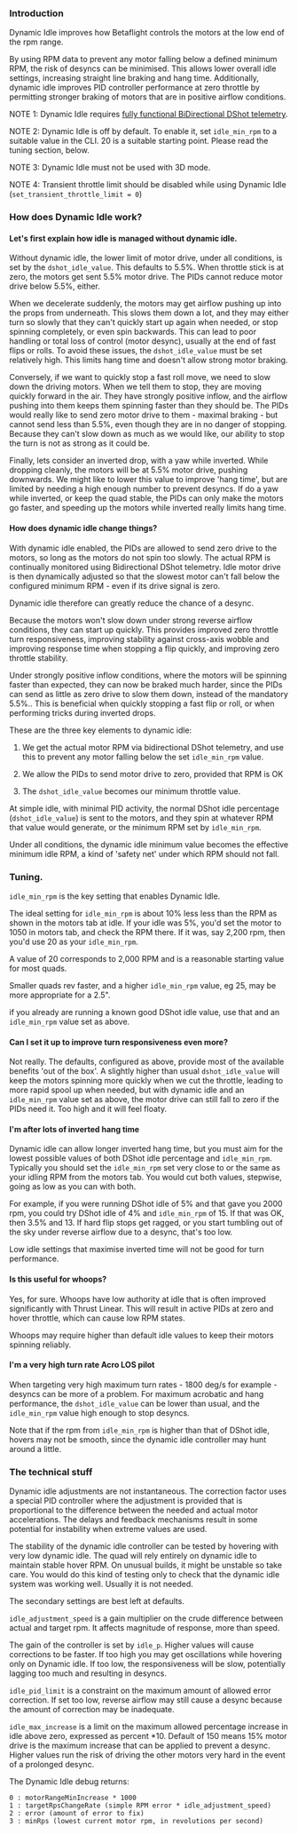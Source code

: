 ### Introduction

Dynamic Idle improves how Betaflight controls the motors at the low end of the rpm range.

By using RPM data to prevent any motor falling below a defined minimum RPM, the risk of desyncs can be minimised.  This allows lower overall idle settings, increasing straight line braking and hang time.  Additionally, dynamic idle improves PID controller performance at zero throttle by permitting stronger braking of motors that are in positive airflow conditions.  

NOTE 1:  Dynamic Idle requires [fully functional BiDirectional DShot telemetry](https://github.com/betaflight/betaflight/wiki/Bidirectional-DSHOT-and-RPM-Filter).  

NOTE 2: Dynamic Idle is off by default.  To enable it, set `idle_min_rpm` to a suitable value in the CLI.  20 is a suitable starting point.  Please read the tuning section, below.

NOTE 3: Dynamic Idle must not be used with 3D mode.

NOTE 4: Transient throttle limit should be disabled while using Dynamic Idle (`set_transient_throttle_limit = 0`)


### How does Dynamic Idle work?

#### Let's first explain how idle is managed without dynamic idle.  

Without dynamic idle, the lower limit of motor drive, under all conditions, is set by the `dshot_idle_value`. This defaults to 5.5%.   When throttle stick is at zero, the motors get sent 5.5% motor drive.  The PIDs cannot reduce motor drive below 5.5%, either. 

When we decelerate suddenly, the motors may get airflow pushing up into the props from underneath.  This slows them down a lot, and they may either turn so slowly that they can't quickly start up again when needed, or stop spinning completely, or even spin backwards.  This can lead to poor handling or total loss of control (motor desync), usually at the end of fast flips or rolls.  To avoid these issues, the `dshot_idle_value` must be set relatively high.  This limits hang time and doesn't allow strong motor braking.

Conversely, if we want to quickly stop a fast roll move, we need to slow down the driving motors.  When we tell them to stop, they are moving quickly forward in the air.  They  have strongly positive inflow, and the airflow pushing into them keeps them spinning faster than they should be.  The PIDs would really like to send zero motor drive to them - maximal braking - but cannot send less than 5.5%, even though they are in no danger of stopping.  Because they can't slow down as much as we would like, our ability to stop the turn is not as strong as it could be.

Finally, lets consider an inverted drop, with a yaw while inverted.  While dropping cleanly, the motors will be at 5.5% motor drive, pushing downwards.  We might like to lower this value to improve 'hang time', but are limited by needing a high enough number to prevent desyncs.  If do a yaw while inverted, or keep the quad stable, the PIDs can only make the motors go faster, and speeding up the motors while inverted really limits hang time.

#### How does dynamic idle change things?

With dynamic idle enabled, the PIDs are allowed to send zero drive to the motors, so long as the motors do not spin too slowly.  The actual RPM is continually monitored using Bidirectional DShot telemetry.  Idle motor drive is then dynamically adjusted so that the slowest motor can't fall below the configured minimum RPM - even if its drive signal is zero.

Dynamic idle therefore can greatly reduce the chance of a desync.

Because the motors won't slow down under strong reverse airflow conditions, they can start up quickly.  This provides improved zero throttle turn responsiveness, improving stability against cross-axis wobble and improving response time when stopping a flip quickly, and improving zero throttle stability.

Under strongly positive inflow conditions, where the motors will be spinning faster than expected, they can now be braked much harder, since the PIDs can send as little as zero drive to slow them down, instead of the mandatory 5.5%..  This is beneficial when quickly stopping a fast flip or roll, or when performing tricks during inverted drops.  

These are the three key elements to dynamic idle:

1.  We get the actual motor RPM via bidirectional DShot telemetry, and use this to prevent any motor falling below the set `idle_min_rpm` value.  

2.  We allow the PIDs to send motor drive to zero, provided that RPM is OK

3.  The `dshot_idle_value` becomes our minimum throttle value.

At simple idle, with minimal PID activity, the normal DShot idle percentage (`dshot_idle_value`) is sent to the motors, and they spin at whatever RPM that value would generate, or the minimum RPM set by `idle_min_rpm`.  

Under all conditions, the dynamic idle minimum value becomes the effective minimum idle RPM, a kind of 'safety net' under which RPM should not fall.  

### Tuning.

`idle_min_rpm` is the key setting that enables Dynamic Idle.

The ideal setting for `idle_min_rpm` is about 10% less less than the RPM as shown in the motors tab at idle.  If your idle was 5%, you'd set the motor to 1050 in motors tab, and check the RPM there.  If it was, say 2,200 rpm, then you'd use 20 as your `idle_min_rpm`.

A value of 20 corresponds to 2,000 RPM and is a reasonable starting value for most quads.

Smaller quads rev faster, and a higher `idle_min_rpm` value, eg 25, may be more appropriate for a 2.5".

if you already are running a known good DShot idle value, use that and an `idle_min_rpm` value set as above.

#### Can I set it up to improve turn responsiveness even more?

Not really.  The defaults, configured as above, provide most of the available benefits 'out of the box'.  A slightly higher than usual `dshot_idle_value` will keep the motors spinning more quickly when we cut the throttle, leading to more rapid spool up when needed, but with dynamic idle and an `idle_min_rpm` value set as above, the motor drive can still fall to zero if the PIDs need it.  Too high and it will feel floaty.

#### I'm after lots of inverted hang time

Dynamic idle can allow longer inverted hang time, but you must aim for the lowest possible values of both DShot idle percentage and `idle_min_rpm`.  Typically you should set the `idle_min_rpm` set very close to or the same as your idling RPM from the motors tab.  You would cut both values, stepwise, going as low as you can with both.

For example, if you were running DShot idle of 5% and that gave you 2000 rpm, you could try DShot idle of 4% and `idle_min_rpm` of 15.  If that was OK, then 3.5% and 13.  If hard flip stops get ragged, or you start tumbling out of the sky under reverse airflow due to a desync, that's too low.

Low idle settings that maximise inverted time will not be good for turn performance.


#### Is this useful for whoops?

Yes, for sure.  Whoops have low authority at idle that is often improved significantly with Thrust Linear.  This will result in active PIDs at zero and hover throttle, which can cause low RPM states. 

Whoops may require higher than default idle values to keep their motors spinning reliably.


#### I'm a very high turn rate Acro LOS pilot

When targeting very high maximum turn rates - 1800 deg/s for example - desyncs can be more of a problem.  For maximum acrobatic and hang performance, the `dshot_idle_value` can be lower than usual, and the `idle_min_rpm` value high enough to stop desyncs.  

Note that if the rpm from `idle_min_rpm` is higher than that of DShot idle, hovers may not be smooth, since the dynamic idle controller may hunt around a little.


### The technical stuff

Dynamic idle adjustments are not instantaneous.  The correction factor uses a special PID controller where the adjustment is provided that is proportional to the difference between the needed and actual motor accelerations.  The delays and feedback mechanisms result in some potential for instability when extreme values are used.  

The stability of the dynamic idle controller can be tested by hovering with very low dynamic idle.  The quad will rely entirely on dynamic idle to maintain stable hover RPM.  On unusual builds, it might be unstable so take care.  You would do this kind of testing only to check that the dynamic idle system was working well.  Usually it is not needed.

The secondary settings are best left at defaults.

`idle_adjustment_speed` is a gain multiplier on the crude difference between actual and target rpm.  It affects magnitude of response, more than speed.

The gain of the controller is set by `idle_p`.  Higher values will cause corrections to be faster.  If too high you may get oscillations while hovering only on Dynamic idle.  If too low, the responsiveness will be slow, potentially lagging too much and resulting in desyncs.

`idle_pid_limit` is a constraint on the maximum amount of allowed error correction.  If set too low, reverse airflow may still cause a desync because the amount of correction may be inadequate.  

`idle_max_increase` is a limit on the maximum allowed percentage increase in idle above zero, expressed as percent *10.  Default of 150 means 15% motor drive is the maximum increase that can be applied to prevent a desync.  Higher values run the risk of driving the other motors very hard in the event of a prolonged desync.

The Dynamic Idle debug returns:

    0 : motorRangeMinIncrease * 1000
    1 : targetRpsChangeRate (simple RPM error * idle_adjustment_speed)
    2 : error (amount of error to fix)
    3 : minRps (lowest current motor rpm, in revolutions per second)

